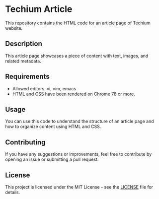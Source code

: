 # Techium Article

This repository contains the HTML code for an article page of Techium website.

## Description

This article page showcases a piece of content with text, images, and related metadata.

## Requirements

- Allowed editors: vi, vim, emacs
- HTML and CSS have been rendered on Chrome 78 or more.

## Usage

You can use this code to understand the structure of an article page and how to organize content using HTML and CSS.

## Contributing

If you have any suggestions or improvements, feel free to contribute by opening an issue or submitting a pull request.

## License

This project is licensed under the MIT License - see the [LICENSE](LICENSE) file for details.
